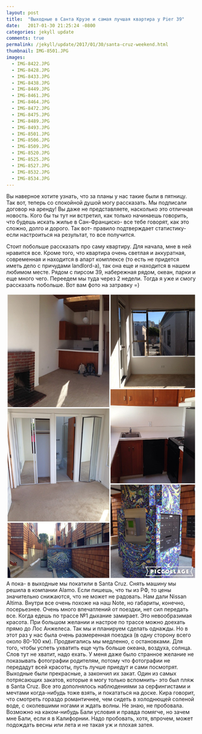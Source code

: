 ```yaml
---
layout: post
title:  "Выходные в Санта Крузе и самая лучшая квартира у Pier 39"
date:   2017-01-30 21:25:24 -0800
categories: jekyll update
comments: true
permalink: /jekyll/update/2017/01/30/santa-cruz-weekend.html
thumbnail: IMG-8501.JPG
images:
  - IMG-8422.JPG
  - IMG-8428.JPG
  - IMG-8433.JPG
  - IMG-8438.JPG
  - IMG-8449.JPG
  - IMG-8461.JPG
  - IMG-8464.JPG
  - IMG-8472.JPG
  - IMG-8475.JPG
  - IMG-8489.JPG
  - IMG-8493.JPG
  - IMG-8501.JPG
  - IMG-8506.JPG
  - IMG-8509.JPG
  - IMG-8520.JPG
  - IMG-8525.JPG
  - IMG-8527.JPG
  - IMG-8532.JPG
  - IMG-8534.JPG
---
```


Вы наверное хотите узнать, что за планы у нас такие были в пятницу. Так вот, теперь со спокойной душой могу рассказать. Мы подписали договор на аренду!  <!--separate-->
Вы даже не представляете, насколько это отличная новость. Кого бы ты тут ни встретил, как только начинаешь говорить, что будешь искать жилье в Сан-Франциско- все тебе говорят, как это сложно, долго и дорого. Так вот- правило подтверждает статистику-если настроиться на результат, то все получится.

Стоит побольше рассказать про саму квартиру. Для начала, мне в ней нравится все. Кроме того, что квартира очень светлая и аккуратная, современная и находится в апарт комплексе (то есть не придется иметь дело с причудами landlord-а), так она еще и находится в нашем любимом месте. Рядом с пирсом 39, набережная рядом, океан, парки и еще много чего. Переедем мы туда через 2 недели. Тогда я уже и смогу рассказать побольше.
Вот вам фото на затравку =)

![Our new cozy place](/assets/images/posts/stories/2017-01-30-santa-cruz-weekend/IMG-9358.JPG)
А пока- в выходные мы покатили в Santa Cruz. Снять машину мы решила в компании Alamo. Если пишешь, что ты из РФ, то цены значительно снижаются, что не может не радовать. Нам дали Nissan Altima. Внутри все очень похоже на наш Note, но габариты, конечно, посерьезнее.
Очень много впечатлений от поездки, нет сил передать все. Когда едешь по трассе №1 дыхание замирает. Это невообразимая красота. При большом желании и настрое по трассе можно доехать прямо до Лос Анжелеса. Так мы и планируем сделать однажды. Но в этот раз у нас была очень размеренная поездка (в одну сторону всего около 80-100 км). Продвигались мы медленно, с остановками. Для того, чтобы успеть ухватить еще чуть больше океана, воздуха, солнца. Слов тут не хватит, надо ехать. У меня даже было странное желание не показывать фотографии родителям, потому что фотографии не передадут всей красоты, пусть лучше приедут и сами посмотрят.
Выходные были прекрасные, а закончил их закат. Один из самых потрясающих закатов, которые я могу только вспомнить- это был пляж в Santa Cruz. Все это дополнялось наблюдениями за серфингистами и мечтами когда-нибудь тоже взять, и покататься на доске. Кира говорит, что смотреть гораздо романтичнее, чем сидеть в холоднющей соленой воде, с околевшими ногами и ждать волны. Не знаю, не пробовала. Возможно на каком-нибудь Бали условия и правда помягче, но зачем мне Бали, если я в Калифорнии. Надо пробовать, хотя, впрочем, может подождать весны или лета и не такая уж и плохая затея.

